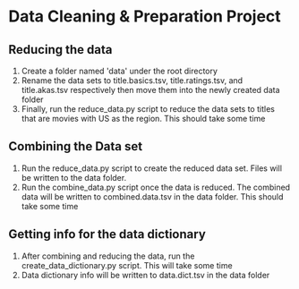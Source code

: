 # Data Cleaning & Preparation Project

## Reducing the data
1. Create a folder named 'data' under the root directory
2. Rename the data sets to title.basics.tsv, title.ratings.tsv, and title.akas.tsv respectively
then move them into the newly created data folder
3. Finally, run the reduce_data.py script to reduce the data sets to titles that are movies with US as the region.
This should take some time

## Combining the Data set
1. Run the reduce_data.py script to create the reduced data set. Files will be written to the data folder.
2. Run the combine_data.py script once the data is reduced. The combined data will be written to combined.data.tsv 
in the data folder. This should take some time

## Getting info for the data dictionary
1. After combining and reducing the data, run the create_data_dictionary.py script. This will take some time
2. Data dictionary info will be written to data.dict.tsv in the data folder